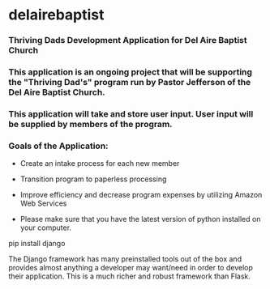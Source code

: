 # delairebaptist
### Thriving Dads Development Application for Del Aire Baptist Church

### This application is an ongoing project that will be supporting the "Thriving Dad's" program run by Pastor Jefferson of the Del Aire Baptist Church. 
### This application will take and store user input. User input will be supplied by members of the program. 

### Goals of the Application:

- Create an intake process for each new member 
- Transition program to paperless processing 
- Improve efficiency and decrease program expenses by utilizing Amazon Web Services 


- Please make sure that you have the latest version of python installed on your computer. 



pip install django

The Django framework has many preinstalled tools out of the box and provides almost anything a developer may want/need in order to develop their application. This is a much richer and robust framework than Flask.



